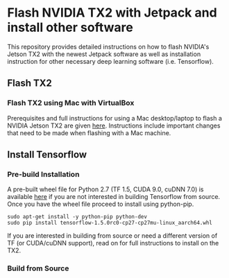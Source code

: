 # Flash NVIDIA TX2 with Jetpack and install other software

This repository provides detailed instructions on how to flash NVIDIA's Jetson TX2 with the newest Jetpack software as well as installation instruction for other necessary deep learning software (i.e. Tensorflow).

## Flash TX2

### Flash TX2 using Mac with VirtualBox

Prerequisites and full instructions for using a Mac desktop/laptop to flash a NVIDIA Jetson TX2 are given [here](FLASH_MAC.md).  Instructions include important changes that need to be made when flashing with a Mac machine.

## Install Tensorflow

### Pre-build Installation

A pre-built wheel file for Python 2.7 (TF 1.5, CUDA 9.0, cuDNN 7.0) is available [here](https://github.com/eweill/tx2-flash/blob/master/TX2/tensorflow-1.5.0rc0-cp27-cp27mu-linux_aarch64.whl?raw=true) if you are not interested in building Tensorflow from source.  Once you have the wheel file proceed to install using python-pip.

    sudo apt-get install -y python-pip python-dev
    sudo pip install tensorflow-1.5.0rc0-cp27-cp27mu-linux_aarch64.whl

If you are interested in building from source or need a different version of TF (or CUDA/cuDNN support), read on for full instructions to install on the TX2.

### Build from Source


